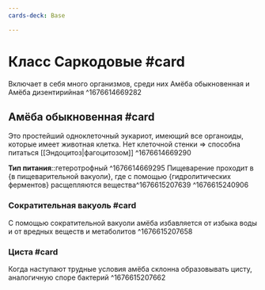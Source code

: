 ```yaml
---
cards-deck: Base

---
```


# Класс Саркодовые #card
Включает в себя много организмов, среди них Амёба обыкновенная и Амёба дизентирийная
^1676614669282

## Амёба обыкновенная #card
Это простейший одноклеточный эукариот, имеющий все органоиды, которые имеет животная клетка. Нет клеточной стенки => способна питаться [[Эндоцитоз|фагоцитозом]]
^1676614669290

**Тип питания**::гетеротрофный ^1676614669295
Пищеварение проходит в {в пищеварительной вакуоли}, где с помощью {гидролитических ферментов} расщепляются вещества^1676615207639
^1676615240906

### Сократительная вакуоль #card
С помощью сократительной вакуоли амёба избавляется от избыка воды и от вредных веществ и метаболитов
^1676615207658

### Циста #card 
Когда наступают трудные условия амёба склонна образовывать цисту, аналогичную споре бактерий
^1676615207662
